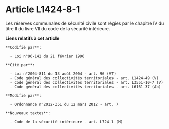 # Article L1424-8-1

Les  réserves communales de sécurité civile sont régies par le chapitre IV  du titre II du livre VII du code de la sécurité
intérieure.

**Liens relatifs à cet article**

	**Codifié par**:

	  - Loi n°96-142 du 21 février 1996

	**Cité par**:

	  - Loi n°2004-811 du 13 août 2004 - art. 96 (VT)
	  - Code général des collectivités territoriales - art. L1424-49 (V)
	  - Code général des collectivités territoriales - art. L3551-10-7 (V)
	  - Code général des collectivités territoriales - art. L6161-37 (Ab)

	**Modifié par**:

	  - Ordonnance n°2012-351 du 12 mars 2012 - art. 7

	**Nouveaux textes**:

	  - Code de la sécurité intérieure - art. L724-1 (M)
